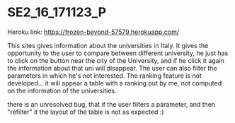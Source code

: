 # SE2_16_171123_P

Heroku link: https://frozen-beyond-57579.herokuapp.com/

This sites gives information about the universities in Italy.
It gives the opportunity to the user to compare between different university, he just has to click on the button near the city of the University, and if he click it again the information about that uni will disappear.
The user can also filter the parameters in which he's not interested.
The ranking feature is not developed... it will appear a table with a ranking put by me, not computed on the information of the universities.



there is an unresolved bug, that if the user filters a parameter, and then "refilter" it the layout of the table is not as expected :)